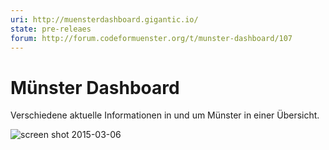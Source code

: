```yaml
---
uri: http://muensterdashboard.gigantic.io/
state: pre-releaes
forum: http://forum.codeformuenster.org/t/munster-dashboard/107
---
```


# Münster Dashboard

Verschiedene aktuelle Informationen in und um Münster in einer Übersicht.

![screen shot 2015-03-06](https://cloud.githubusercontent.com/assets/225698/6537960/4f9173cc-c45c-11e4-8ce2-190383c81862.png)
